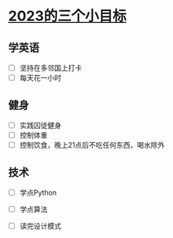 # [2023的三个小目标](https://github.com/jiemaoli/gitblog/issues/1)

## 学英语
- [ ] 坚持在多邻国上打卡
- [ ] 每天花一小时

## 健身
- [ ] 实践囚徒健身
- [ ] 控制体重
- [ ] 控制饮食，晚上21点后不吃任何东西，喝水除外

## 技术
- [ ] 学点Python
- [ ] 学点算法
- [ ] 读完设计模式
 